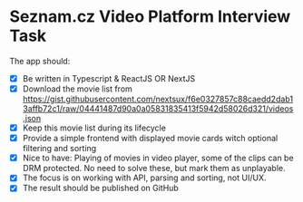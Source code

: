 # Seznam.cz Video Platform Interview Task

The app should:

- [x] Be written in Typescript & ReactJS OR NextJS
- [x] Download the movie list from https://gist.githubusercontent.com/nextsux/f6e0327857c88caedd2dab13affb72c1/raw/04441487d90a0a05831835413f5942d58026d321/videos.json
- [x] Keep this movie list during its lifecycle
- [x] Provide a simple frontend with displayed movie cards witch optional filtering and sorting
- [x] Nice to have: Playing of movies in video player, some of the clips can be DRM protected. No need to solve these, but mark them as unplayable.
- [x] The focus is on working with API, parsing and sorting, not UI/UX.
- [x] The result should be published on GitHub
